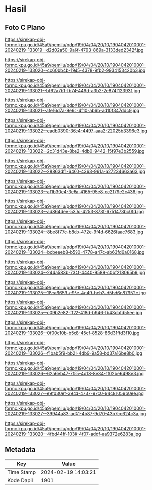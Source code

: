 # Hasil

## Foto C Plano

https://sirekap-obj-formc.kpu.go.id/45a9/pemilu/pdpr/19/04/04/20/10/1904042010001-20240219-133019--d2d02a50-9a6f-4793-869a-3133ded2342f.jpg

https://sirekap-obj-formc.kpu.go.id/45a9/pemilu/pdpr/19/04/04/20/10/1904042010001-20240219-133020--cc60bb4b-19d5-4378-9fb2-9934153420b3.jpg

https://sirekap-obj-formc.kpu.go.id/45a9/pemilu/pdpr/19/04/04/20/10/1904042010001-20240219-133021--bf62a7b1-fb74-449d-a3b2-2e874f123931.jpg

https://sirekap-obj-formc.kpu.go.id/45a9/pemilu/pdpr/19/04/04/20/10/1904042010001-20240219-133021--afe16d7a-9e6c-4f10-ab6b-ad10f347ddc9.jpg

https://sirekap-obj-formc.kpu.go.id/45a9/pemilu/pdpr/19/04/04/20/10/1904042010001-20240219-133022--eadb0390-36c4-4497-aaa2-22025b3396e3.jpg

https://sirekap-obj-formc.kpu.go.id/45a9/pemilu/pdpr/19/04/04/20/10/1904042010001-20240219-133022--2c31d43e-8ba2-4db0-9442-15f97e3b2559.jpg

https://sirekap-obj-formc.kpu.go.id/45a9/pemilu/pdpr/19/04/04/20/10/1904042010001-20240219-133022--28863df1-6460-4363-961a-a27234663a63.jpg

https://sirekap-obj-formc.kpu.go.id/45a9/pemilu/pdpr/19/04/04/20/10/1904042010001-20240219-133023--af1b30e4-3e6a-4165-95e8-cc2179e2c436.jpg

https://sirekap-obj-formc.kpu.go.id/45a9/pemilu/pdpr/19/04/04/20/10/1904042010001-20240219-133023--ad864dee-530c-4253-873f-6751473bc0fd.jpg

https://sirekap-obj-formc.kpu.go.id/45a9/pemilu/pdpr/19/04/04/20/10/1904042010001-20240219-133024--8be8f77c-b8db-472e-9f4d-6626faac7683.jpg

https://sirekap-obj-formc.kpu.go.id/45a9/pemilu/pdpr/19/04/04/20/10/1904042010001-20240219-133024--bcbeeeb8-b590-4778-a47c-ab63fd6a0168.jpg

https://sirekap-obj-formc.kpu.go.id/45a9/pemilu/pdpr/19/04/04/20/10/1904042010001-20240219-133024--244a583b-734f-4440-9589-c0bf218065b9.jpg

https://sirekap-obj-formc.kpu.go.id/45a9/pemilu/pdpr/19/04/04/20/10/1904042010001-20240219-133025--18ca6659-e95e-4c49-bcb3-d5bd6c87952c.jpg

https://sirekap-obj-formc.kpu.go.id/45a9/pemilu/pdpr/19/04/04/20/10/1904042010001-20240219-133025--c09b2e82-ff22-418d-b946-fb43cbfd55ee.jpg

https://sirekap-obj-formc.kpu.go.id/45a9/pemilu/pdpr/19/04/04/20/10/1904042010001-20240219-133026--0f00c10b-b5c8-45cf-8528-86d31ffd3f10.jpg

https://sirekap-obj-formc.kpu.go.id/45a9/pemilu/pdpr/19/04/04/20/10/1904042010001-20240219-133026--f1bab5f9-bb21-4db9-9a58-bd37a16be8b0.jpg

https://sirekap-obj-formc.kpu.go.id/45a9/pemilu/pdpr/19/04/04/20/10/1904042010001-20240219-133026--62a6eb47-7f55-4d18-8e34-1f02be6498e3.jpg

https://sirekap-obj-formc.kpu.go.id/45a9/pemilu/pdpr/19/04/04/20/10/1904042010001-20240219-133027--e9fd30ef-394d-4737-97c0-94c81059b0ee.jpg

https://sirekap-obj-formc.kpu.go.id/45a9/pemilu/pdpr/19/04/04/20/10/1904042010001-20240219-133027--39944a83-ad41-4b87-9d70-43b7cc624c3a.jpg

https://sirekap-obj-formc.kpu.go.id/45a9/pemilu/pdpr/19/04/04/20/10/1904042010001-20240219-133020--4fbd44ff-1038-4f07-addf-aa9372e6283a.jpg


## Metadata

| Key        | Value               |
| ---------- | ------------------- |
| Time Stamp | 2024-02-19 14:03:21 |
| Kode Dapil | 1901                |



